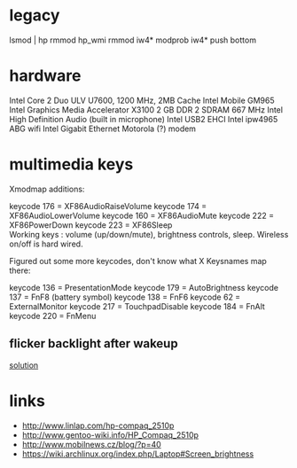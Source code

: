 # legacy

lsmod | hp
rmmod hp_wmi
rmmod iw4*
modprob iw4*
push bottom

# hardware

Intel Core 2 Duo ULV U7600, 1200 MHz, 2MB Cache
Intel Mobile GM965
Intel Graphics Media Accelerator X3100
2 GB DDR 2 SDRAM 667 MHz
Intel High Definition Audio (built in microphone)
Intel USB2 EHCI
Intel ipw4965 ABG wifi
Intel Gigabit Ethernet
Motorola (?) modem

# multimedia keys

Xmodmap additions:

keycode 176 = XF86AudioRaiseVolume
keycode 174 = XF86AudioLowerVolume
keycode 160 = XF86AudioMute
keycode 222 = XF86PowerDown
keycode 223 = XF86Sleep                     
Working keys : volume (up/down/mute), brightness controls, sleep. Wireless on/off is hard wired.

Figured out some more keycodes, don't know what X Keysnames map there:

keycode 136 = PresentationMode
keycode 179 = AutoBrightness
keycode 137 = FnF8 (battery symbol)
keycode 138 = FnF6
keycode 62  = ExternalMonitor
keycode 217 = TouchpadDisable
keycode 184 = FnAlt
keycode 220 = FnMenu

## flicker backlight after wakeup

[solution](https://wiki.archlinux.org/index.php/Backlight#Backlight_PWM_modulation_frequency_.28Intel_i915_only.29)

# links

* http://www.linlap.com/hp-compaq_2510p
* http://www.gentoo-wiki.info/HP_Compaq_2510p
* http://www.mobilnews.cz/blog/?p=40
* https://wiki.archlinux.org/index.php/Laptop#Screen_brightness

